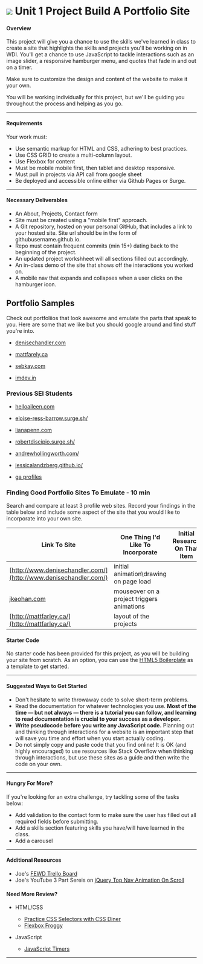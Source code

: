 # ![](https://ga-dash.s3.amazonaws.com/production/assets/logo-9f88ae6c9c3871690e33280fcf557f33.png) Unit 1 Project Build A Portfolio Site

#### Overview

This project will give you a chance to use the skills we've learned in class to create a site that highlights the skills and projects you'll be working on in WDI. You'll get a chance to use JavaScript to tackle interactions such as an image slider, a responsive hamburger menu, and quotes that fade in and out on a timer.

Make sure to customize the design and content of the website to make it your own.

You will be working individually for this project, but we'll be guiding you throughout the process and helping as you go.

---

#### Requirements

Your work must:

- Use semantic markup for HTML and CSS, adhering to best practices.
- Use CSS GRID to create a multi-column layout.
- Use Flexbox for content
- Must be mobile mobile first, then tablet and desktop responsive.
- Must pull in projects via API call from google sheet 
- Be deployed and accessible online either via Github Pages or Surge. 
---

#### Necessary Deliverables

- An About, Projects, Contact form 
- Site must be created using a "mobile first" approach. 
- A Git repository, hosted on your personal GitHub, that includes a link to your hosted site. Site url should be in the form of githubusername.github.io. 
- Repo must contain frequent commits (min 15+) dating back to the beginning of the project.
- An updated project workshheet will all sections filled out accordingly. 
- An in-class demo of the site that shows off the interactions you worked on.
- A mobile nav that expands and collapses when a user clicks on the hamburger icon.

## Portfolio Samples

Check out portfoliios that look awesome and emulate the parts that speak to you. Here are some that we like but you should google around and find stuff you're into.

 - [denisechandler.com](http://www.denisechandler.com/)

 - [mattfarely.ca](http://mattfarley.ca/)

 - [sebkay.com](http://sebkay.com/)

 - [imdev.in](https://imdev.in/)
 
 ### Previous SEI Students

 - [helloaileen.com](http://helloaileen.com)
 
 - [eloise-ress-barrow.surge.sh/](http://eloise-ress-barrow.surge.sh/#writing)

 - [lianapenn.com](https://www.lianapenn.com/)
 
 - [robertdiscipio.surge.sh/](http://robertdiscipio.surge.sh/)
 
 - [andrewhollingworth.com/](http://andrewhollingworth.com/)
 
 - [jessicalandzberg.github.io/](https://jessicalandzberg.github.io/Unit_1_Project/#myJourney0)
 
 - [ga profiles](https://profiles.generalassemb.ly/profiles)


### Finding Good Portfolio Sites To Emulate - 10 min

Search and compare at least 3 profile web sites.  Record your findings in the table below and include some aspect of the site that you would like to incorporate into your own site. 

Link To Site  | One Thing I'd Like To Incorporate | Initial Research On That Item
| ------------- | ------------- | ------------- |
| [http://www.denisechandler.com/](http://www.denisechandler.com/)| initial animation\drawing on page load
|[jkeohan.com](jkeohan.com) | mouseover on a project triggers animations |
| [http://mattfarley.ca/](http://mattfarley.ca/) |  layout of the projects

#### Starter Code

No starter code has been provided for this project, as you will be building your site from scratch. As an option, you can use the [HTML5 Boilerplate](https://html5boilerplate.com/) as a template to get started.

---
#### Suggested Ways to Get Started

- Don't hesitate to write throwaway code to solve short-term problems.
- Read the documentation for whatever technologies you use. **Most of the time — but not always — there is a tutorial you can follow, and learning to read documentation is crucial to your success as a developer.**
- **Write pseudocode before you write any JavaScript code.** Planning out and thinking through interactions for a website is an important step that will save you time and effort when you start actually coding.
- Do not simply copy and paste code that you find online! It is OK (and highly encouraged) to use resources like Stack Overflow when thinking through interactions, but use these sites as a guide and then write the code on your own.


---
#### Hungry For More?

If you're looking for an extra challenge, try tackling some of the tasks below:

* Add validation to the contact form to make sure the user has filled out all required fields before submitting.
* Add a skills section featuring skills you have/will have learned in the class.
* Add a carousel 

---

#### Additional Resources

- Joe's [FEWD Trello Board](https://trello.com/b/yqrvugBk/lectures)
- Joe's YouTube 3 Part Sereis on [jQuery Top Nav Animation On Scroll](https://www.youtube.com/watch?v=mRsF-a3qFZE&t=176s)


#### Need More Review?


- HTML/CSS
	- [Practice CSS Selectors with CSS Diner](https://flukeout.github.io/)
	- [Flexbox Froggy](http://flexboxfroggy.com/)


- JavaScript
	- [JavaScript Timers](https://developer.mozilla.org/en-US/Add-ons/Code_snippets/Timers)

---

